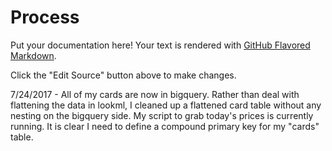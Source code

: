 # Process

Put your documentation here! Your text is rendered with [GitHub Flavored Markdown](https://help.github.com/articles/github-flavored-markdown).

Click the "Edit Source" button above to make changes.

7/24/2017 - All of my cards are now in bigquery. Rather than deal with flattening the data in lookml, I cleaned up a flattened card table without any nesting on the bigquery side. My script to grab today's prices is currently running. It is clear I need to define a compound primary key for my "cards" table.
